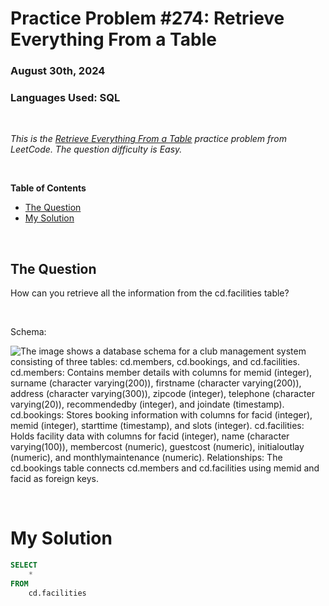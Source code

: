 # **Practice Problem #274: Retrieve Everything From a Table**
### August 30th, 2024
### Languages Used: SQL

<br>

*This is the [Retrieve Everything From a Table](https://pgexercises.com/questions/basic/selectall.html) practice problem from LeetCode. The question difficulty is Easy.*

<br>

**Table of Contents**

-   [The Question](#the-question)
-   [My Solution](#my-solution)
  
<br>

## The Question

How can you retrieve all the information from the cd.facilities table?

<br>

Schema:

![The image shows a database schema for a club management system consisting of three tables: cd.members, cd.bookings, and cd.facilities. cd.members: Contains member details with columns for memid (integer), surname (character varying(200)), firstname (character varying(200)), address (character varying(300)), zipcode (integer), telephone (character varying(20)), recommendedby (integer), and joindate (timestamp). cd.bookings: Stores booking information with columns for facid (integer), memid (integer), starttime (timestamp), and slots (integer). cd.facilities: Holds facility data with columns for facid (integer), name (character varying(100)), membercost (numeric), guestcost (numeric), initialoutlay (numeric), and monthlymaintenance (numeric). Relationships: The cd.bookings table connects cd.members and cd.facilities using memid and facid as foreign keys.](figs/pg_schema.png)

<br>

# My Solution

``` SQL
SELECT 
	*
FROM
	cd.facilities
```
